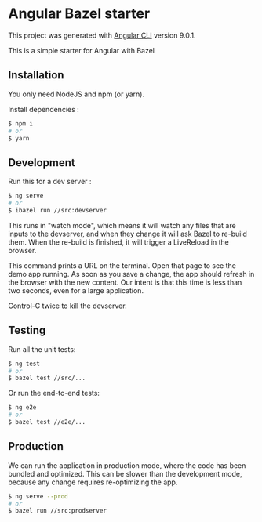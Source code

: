 # Angular Bazel starter

This project was generated with [Angular CLI](https://github.com/angular/angular-cli) version 9.0.1.

This is a simple starter for Angular with Bazel

## Installation
You only need NodeJS and npm (or yarn).

Install dependencies :

```bash
$ npm i
# or
$ yarn
```

## Development

Run this for a dev server :

```bash
$ ng serve
# or
$ ibazel run //src:devserver
```

This runs in "watch mode", which means it will watch any files that are inputs to the devserver, and when they change it will ask Bazel to re-build them.
When the re-build is finished, it will trigger a LiveReload in the browser.

This command prints a URL on the terminal. Open that page to see the demo app running. As soon as you save a change, the app should refresh in the browser with the new content. Our intent is that this time is less than two seconds, even for a large application.

Control-C twice to kill the devserver.

## Testing

Run all the unit tests:

```bash
$ ng test
# or
$ bazel test //src/...
```

Or run the end-to-end tests:

```bash
$ ng e2e
# or
$ bazel test //e2e/...
```
## Production

We can run the application in production mode, where the code has been bundled and optimized. This can be slower than the development mode, because any change requires re-optimizing the app.

```bash
$ ng serve --prod
# or
$ bazel run //src:prodserver
```
